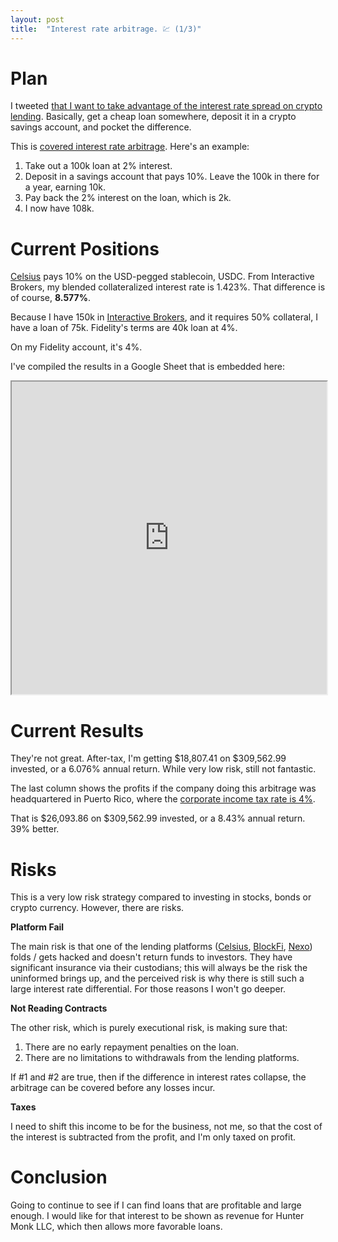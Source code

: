 ```yaml
---
layout: post
title:  "Interest rate arbitrage. 💹 (1/3)"
---
```


# Plan
I tweeted [that I want to take advantage of the interest rate spread on crypto lending](https://twitter.com/huntermmonk/status/1356693024177229824). Basically, get a cheap loan somewhere, deposit it in a crypto savings account, and pocket the difference. 

This is [covered interest rate arbitrage](https://www.investopedia.com/terms/c/covered-interest-arbitrage.asp). Here's an example:

1. Take out a 100k loan at 2% interest.
2. Deposit in a savings account that pays 10%. Leave the 100k in there for a year, earning 10k.
3. Pay back the 2% interest on the loan, which is 2k.
4. I now have 108k.

# Current Positions

[Celsius](https://celsius.network/) pays 10% on the USD-pegged stablecoin, USDC. From Interactive Brokers, my blended collateralized interest rate is 1.423%. That difference is of course, **8.577%**.

Because I have 150k in [Interactive Brokers](https://interactivebrokers.com/), and it requires 50% collateral, I have a loan of 75k. Fidelity's terms are 40k loan at 4%.

On my Fidelity account, it's 4%. 

I've compiled the results in a Google Sheet that is embedded here:

<iframe style="width:100%; height:500px;overflow:auto;" src="https://docs.google.com/spreadsheets/d/e/2PACX-1vRiArTPWjmdPDlAkzOQw-7ArlXjgClUpbH5ZSYSdn2BvT-tnIMXfnZOYV87nXBTNR35qPV7R7VS9y_6/pubhtml?gid=1178294341&amp;single=true&amp;widget=true&amp;headers=false"></iframe>

# Current Results
They're not great. After-tax, I'm getting $18,807.41 on $309,562.99 invested, or a 6.076% annual return. While very low risk, still not fantastic.

The last column shows the profits if the company doing this arbitrage was headquartered in Puerto Rico, where the [corporate income tax rate is 4%](https://www2.deloitte.com/content/dam/Deloitte/global/Documents/Tax/dttl-tax-puertoricohighlights-2020.pdf).

That is $26,093.86 on $309,562.99 invested, or a 8.43% annual return. 39% better.

# Risks

This is a very low risk strategy compared to investing in stocks, bonds or crypto currency. However, there are risks.

**Platform Fail**

The main risk is that one of the lending platforms ([Celsius](https://celsius.network/), [BlockFi](https://blockfi.com/), [Nexo](nexo.io)) folds / gets hacked and doesn't return funds to investors. They have significant insurance via their custodians; this will always be the risk the uninformed brings up, and the perceived risk is why there is still such a large interest rate differential. For those reasons I won't go deeper.

**Not Reading Contracts**

The other risk, which is purely executional risk, is making sure that:
1. There are no early repayment penalties on the loan.
2. There are no limitations to withdrawals from the lending platforms.

If #1 and #2 are true, then if the difference in interest rates collapse, the arbitrage can be covered before any losses incur.

**Taxes**

I need to shift this income to be for the business, not me, so that the cost of the interest is subtracted from the profit, and I'm only taxed on profit.

# Conclusion
Going to continue to see if I can find loans that are profitable and large enough. I would like for that interest to be shown as revenue for Hunter Monk LLC, which then allows more favorable loans.

